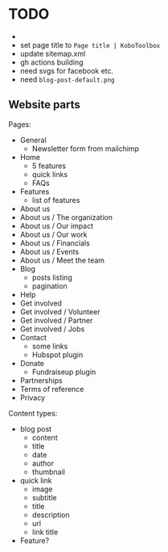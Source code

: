 # TODO

- 
- set page title to `Page title | KoboToolbox`
- update sitemap.xml
- gh actions building
- need svgs for facebook etc.
- need `blog-post-default.png`

## Website parts

Pages:
- General
  - Newsletter form from mailchimp
- Home
  - 5 features
  - quick links
  - FAQs
- Features
  - list of features
- About us
- About us / The organization
- About us / Our impact
- About us / Our work
- About us / Financials
- About us / Events
- About us / Meet the team
- Blog
  - posts listing
  - pagination
- Help
- Get involved
- Get involved / Volunteer
- Get involved / Partner
- Get involved / Jobs
- Contact
  - some links
  - Hubspot plugin
- Donate
  - Fundraiseup plugin
- Partnerships
- Terms of reference
- Privacy

Content types:
- blog post
  - content
  - title
  - date
  - author
  - thumbnail
- quick link
  - image
  - subtitle
  - title
  - description
  - url
  - link title
- Feature?
